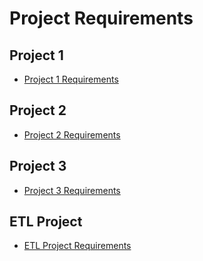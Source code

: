 # Project Requirements

## Project 1

* [Project 1 Requirements](../01-Lesson-Plans/07-Project-1/1/ProjectGuidelines/README.md)

## Project 2

* [Project 2 Requirements](https://drive.google.com/open?id=1nDfFo_eU0e3HXbqDYbA9YZ-YR_wHaQgH-8PXvmuj45w)

## Project 3

* [Project 3 Requirements](https://drive.google.com/open?id=13MTrvlyoveqJrF4F4008z0l7N41R6Lc06YAMgsyA39k)

## ETL Project

* [ETL Project Requirements](../01-Lesson-Plans/13-ETL-Project/Supplemental/ProjectGuideLines/README.md)
